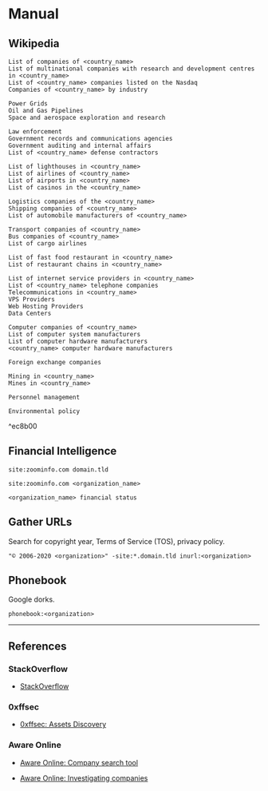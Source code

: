 # Manual

## Wikipedia

```
List of companies of <country_name>
List of multinational companies with research and development centres in <country_name>
List of <country_name> companies listed on the Nasdaq
Companies of <country_name> by industry

Power Grids
Oil and Gas Pipelines
Space and aerospace exploration and research

Law enforcement
Government records and communications agencies
Government auditing and internal affairs
List of <country_name> defense contractors

List of lighthouses in <country_name>
List of airlines of <country_name>
List of airports in <country_name>
List of casinos in the <country_name>

Logistics companies of the <country_name>
Shipping companies of <country_name>
List of automobile manufacturers of <country_name>

Transport companies of <country_name>
Bus companies of <country_name>
List of cargo airlines

List of fast food restaurant in <country_name>
List of restaurant chains in <country_name>

List of internet service providers in <country_name>
List of <country_name> telephone companies
Telecommunications in <country_name>
VPS Providers
Web Hosting Providers
Data Centers

Computer companies of <country_name>
List of computer system manufacturers
List of computer hardware manufacturers
<country_name> computer hardware manufacturers

Foreign exchange companies

Mining in <country_name>
Mines in <country_name>

Personnel management

Environmental policy
```

^ec8b00

## Financial Intelligence

```
site:zoominfo.com domain.tld

site:zoominfo.com <organization_name>

<organization_name> financial status
```

## Gather URLs

Search for copyright year, Terms of Service (TOS), privacy policy.

```
"© 2006-2020 <organization>" -site:*.domain.tld inurl:<organization>
```

## Phonebook

Google dorks.

```
phonebook:<organization>
```

---
## References

### StackOverflow

- [StackOverflow](https://stackoverflow.com/)

### 0xffsec

- [0xffsec: Assets Discovery](https://0xffsec.com/handbook/information-gathering/assets-discovery/)

### Aware Online

- [Aware Online: Company search tool](https://www.aware-online.com/en/osint-tools/company-search-tool/)

- [Aware Online: Investigating companies](https://www.aware-online.com/en/osint-tools/investigating-companies/)